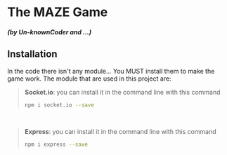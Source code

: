 # The MAZE Game
#### _(by Un-knownCoder and ...)_

## Installation
In the code there isn't any module... You MUST install them to make the game work.
The module that are used in this project are:
<br>

>**Socket.io**: you can install it in the command line with this command
>```bash
>npm i socket.io --save
>```
<br>


>**Express**: you can install it in the command line with this command
>```bash
>npm i express --save
>```
